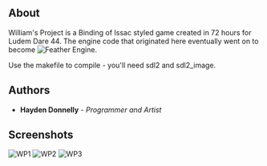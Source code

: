 ## About

William's Project is a Binding of Issac styled game created in 72 hours for Ludem Dare 44. The engine code that originated here eventually went on to become ![Feather Engine](https://github.com/hayden-donnelly/Feather-Engine).

Use the makefile to compile - you'll need sdl2 and sdl2_image.

## Authors

* **Hayden Donnelly** - *Programmer and Artist*

## Screenshots

![WP1](https://user-images.githubusercontent.com/30982485/102829650-956ca900-43b5-11eb-9268-af70e65eaf4d.png)
![WP2](https://user-images.githubusercontent.com/30982485/102829653-96053f80-43b5-11eb-9663-4904b05b310a.png)
![WP3](https://user-images.githubusercontent.com/30982485/102829654-96053f80-43b5-11eb-8753-aac6329c599e.png)
